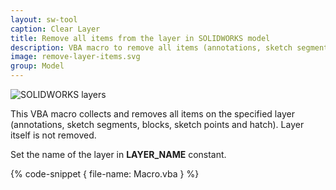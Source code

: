 ```yaml
---
layout: sw-tool
caption: Clear Layer
title: Remove all items from the layer in SOLIDWORKS model
description: VBA macro to remove all items (annotations, sketch segments, blocks etc) from the specified layer in SOLIDWORKS document
image: remove-layer-items.svg
group: Model
---
```

![SOLIDWORKS layers](solidworks-layers.png)

This VBA macro collects and removes all items on the specified layer (annotations, sketch segments, blocks, sketch points and hatch). Layer itself is not removed.

Set the name of the layer in **LAYER_NAME** constant.

{% code-snippet { file-name: Macro.vba } %}